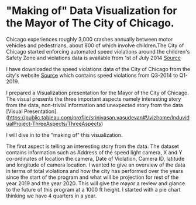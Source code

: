 # "Making of" Data Visualization for the Mayor of The City of Chicago.

Chicago experiences roughly 3,000 crashes annually between motor vehicles and pedestrians, about 800 of which involve children.The City of Chicago started enforcing automated speed violations around the children's Safety Zone and violations data is available from 1st of July 2014 [Source](https://www.chicago.gov/city/en/depts/cdot/supp_info/children_s_safetyzoneporgramautomaticspeedenforcement.html)

I have downloaded the speed violations data of the City of Chicago from the city's website [Source](https://data.cityofchicago.org/Transportation/Speed-Camera-Violations/hhkd-xvj4) which contains speed violations from Q3-2014 to Q1-2019.

I prepared a Visualization presentation for the Mayor of the City of Chicago. The visual presents the three important aspects namely interesting story from the data, non-trivial information and unexpected story from the data [Visual Presentation].(https://public.tableau.com/profile/srinivasan.vasudevan#!/vizhome/InduvidualProject-ThreeAspects/ThreeAspects)

I will dive in to the "making of" this visualization.

The first aspect is telling an interesting story from the data. The dataset contains information such as Address of the speed light camera, X and Y co-ordinates of location the camera, Date of Violation, Camera ID, latitude and longitude of camera location. I wanted to give an overview of the data in terms of total violations and how the city has performed over the years since the start of the program and what will be projection for rest of the year 2019 and the year 2020. This will give the mayor a review and glance to the future of this program at a 1000 ft height. I started with a pie chart thinking we have 4 quarters in a year.

